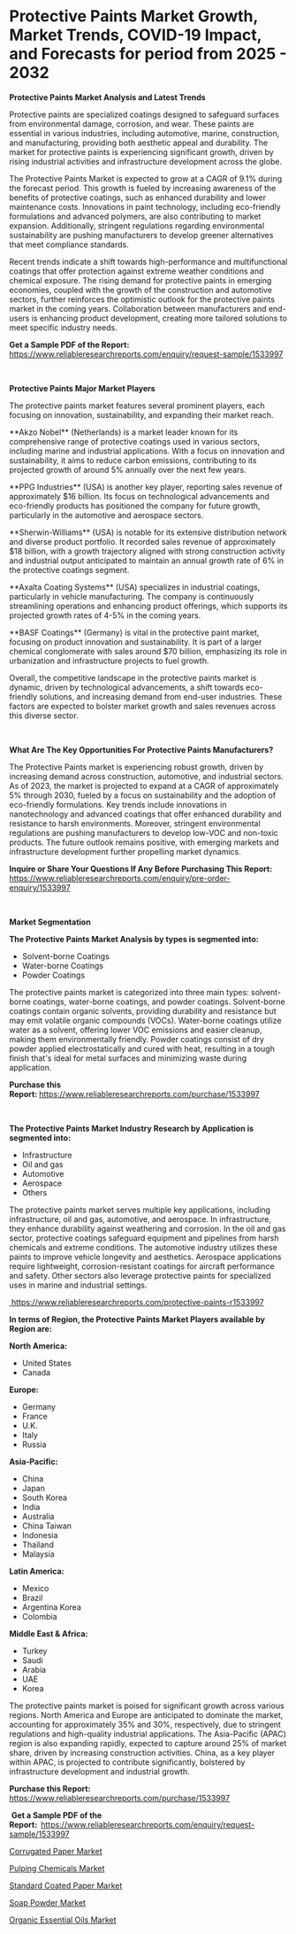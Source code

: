 <p><h1>Protective Paints Market Growth, Market Trends, COVID-19 Impact, and Forecasts for period from 2025 - 2032</h1></p><p><strong>Protective Paints Market Analysis and Latest Trends</strong></p>
<p><p>Protective paints are specialized coatings designed to safeguard surfaces from environmental damage, corrosion, and wear. These paints are essential in various industries, including automotive, marine, construction, and manufacturing, providing both aesthetic appeal and durability. The market for protective paints is experiencing significant growth, driven by rising industrial activities and infrastructure development across the globe.</p><p>The Protective Paints Market is expected to grow at a CAGR of 9.1% during the forecast period. This growth is fueled by increasing awareness of the benefits of protective coatings, such as enhanced durability and lower maintenance costs. Innovations in paint technology, including eco-friendly formulations and advanced polymers, are also contributing to market expansion. Additionally, stringent regulations regarding environmental sustainability are pushing manufacturers to develop greener alternatives that meet compliance standards.</p><p>Recent trends indicate a shift towards high-performance and multifunctional coatings that offer protection against extreme weather conditions and chemical exposure. The rising demand for protective paints in emerging economies, coupled with the growth of the construction and automotive sectors, further reinforces the optimistic outlook for the protective paints market in the coming years. Collaboration between manufacturers and end-users is enhancing product development, creating more tailored solutions to meet specific industry needs.</p></p>
<p><strong>Get a Sample PDF of the Report:&nbsp;</strong> <a href="https://www.reliableresearchreports.com/enquiry/request-sample/1533997?utm_campaign=118&utm_medium=2&utm_source=Github&utm_content=ia&utm_term=31032025&utm_id=protective-paints">https://www.reliableresearchreports.com/enquiry/request-sample/1533997</a></p>
<p>&nbsp;</p>
<p><strong>Protective Paints Major Market Players</strong></p>
<p><p>The protective paints market features several prominent players, each focusing on innovation, sustainability, and expanding their market reach. </p><p>**Akzo Nobel** (Netherlands) is a market leader known for its comprehensive range of protective coatings used in various sectors, including marine and industrial applications. With a focus on innovation and sustainability, it aims to reduce carbon emissions, contributing to its projected growth of around 5% annually over the next few years. </p><p>**PPG Industries** (USA) is another key player, reporting sales revenue of approximately $16 billion. Its focus on technological advancements and eco-friendly products has positioned the company for future growth, particularly in the automotive and aerospace sectors. </p><p>**Sherwin-Williams** (USA) is notable for its extensive distribution network and diverse product portfolio. It recorded sales revenue of approximately $18 billion, with a growth trajectory aligned with strong construction activity and industrial output anticipated to maintain an annual growth rate of 6% in the protective coatings segment. </p><p>**Axalta Coating Systems** (USA) specializes in industrial coatings, particularly in vehicle manufacturing. The company is continuously streamlining operations and enhancing product offerings, which supports its projected growth rates of 4-5% in the coming years.</p><p>**BASF Coatings** (Germany) is vital in the protective paint market, focusing on product innovation and sustainability. It is part of a larger chemical conglomerate with sales around $70 billion, emphasizing its role in urbanization and infrastructure projects to fuel growth.</p><p>Overall, the competitive landscape in the protective paints market is dynamic, driven by technological advancements, a shift towards eco-friendly solutions, and increasing demand from end-user industries. These factors are expected to bolster market growth and sales revenues across this diverse sector.</p></p>
<p>&nbsp;</p>
<p><strong>What Are The Key Opportunities For Protective Paints Manufacturers?</strong></p>
<p><p>The Protective Paints market is experiencing robust growth, driven by increasing demand across construction, automotive, and industrial sectors. As of 2023, the market is projected to expand at a CAGR of approximately 5% through 2030, fueled by a focus on sustainability and the adoption of eco-friendly formulations. Key trends include innovations in nanotechnology and advanced coatings that offer enhanced durability and resistance to harsh environments. Moreover, stringent environmental regulations are pushing manufacturers to develop low-VOC and non-toxic products. The future outlook remains positive, with emerging markets and infrastructure development further propelling market dynamics.</p></p>
<p><strong>Inquire or Share Your Questions If Any Before Purchasing This Report:</strong> <a href="https://www.reliableresearchreports.com/enquiry/pre-order-enquiry/1533997?utm_campaign=118&utm_medium=2&utm_source=Github&utm_content=ia&utm_term=31032025&utm_id=protective-paints">https://www.reliableresearchreports.com/enquiry/pre-order-enquiry/1533997</a></p>
<p>&nbsp;</p>
<p><strong>Market Segmentation</strong></p>
<p><strong>The Protective Paints Market Analysis by types is segmented into:</strong></p>
<p><ul><li>Solvent-borne Coatings</li><li>Water-borne Coatings</li><li>Powder Coatings</li></ul></p>
<p><p>The protective paints market is categorized into three main types: solvent-borne coatings, water-borne coatings, and powder coatings. Solvent-borne coatings contain organic solvents, providing durability and resistance but may emit volatile organic compounds (VOCs). Water-borne coatings utilize water as a solvent, offering lower VOC emissions and easier cleanup, making them environmentally friendly. Powder coatings consist of dry powder applied electrostatically and cured with heat, resulting in a tough finish that's ideal for metal surfaces and minimizing waste during application.</p></p>
<p><strong>Purchase this Report:&nbsp;</strong><a href="https://www.reliableresearchreports.com/purchase/1533997?utm_campaign=118&utm_medium=2&utm_source=Github&utm_content=ia&utm_term=31032025&utm_id=protective-paints">https://www.reliableresearchreports.com/purchase/1533997</a></p>
<p>&nbsp;</p>
<p><strong>The Protective Paints Market Industry Research by Application is segmented into:</strong></p>
<p><ul><li>Infrastructure</li><li>Oil and gas</li><li>Automotive</li><li>Aerospace</li><li>Others</li></ul></p>
<p><p>The protective paints market serves multiple key applications, including infrastructure, oil and gas, automotive, and aerospace. In infrastructure, they enhance durability against weathering and corrosion. In the oil and gas sector, protective coatings safeguard equipment and pipelines from harsh chemicals and extreme conditions. The automotive industry utilizes these paints to improve vehicle longevity and aesthetics. Aerospace applications require lightweight, corrosion-resistant coatings for aircraft performance and safety. Other sectors also leverage protective paints for specialized uses in marine and industrial settings.</p></p>
<p><a href="https://www.reliableresearchreports.com/protective-paints-r1533997?utm_campaign=118&utm_medium=2&utm_source=Github&utm_content=ia&utm_term=31032025&utm_id=protective-paints">&nbsp;https://www.reliableresearchreports.com/protective-paints-r1533997</a></p>
<p><strong>In terms of Region, the Protective Paints Market Players available by Region are:</strong></p>
<p>
    <p> <strong> North America: </strong>
        <ul>
            <li>United States</li>
            <li>Canada</li>
        </ul>
        </p> 
    <p> <strong> Europe: </strong>
        <ul>
            <li>Germany</li>
            <li>France</li>
            <li>U.K.</li>
            <li>Italy</li>
            <li>Russia</li>
        </ul>
        </p> 
    <p> <strong> Asia-Pacific: </strong>
        <ul>
            <li>China</li>
            <li>Japan</li>
            <li>South Korea</li>
            <li>India</li>
            <li>Australia</li>
            <li>China Taiwan</li>
            <li>Indonesia</li>
            <li>Thailand</li>
            <li>Malaysia</li>
        </ul>
        </p> 
    <p> <strong> Latin America: </strong>
        <ul>
            <li>Mexico</li>
            <li>Brazil</li>
            <li>Argentina Korea</li>
            <li>Colombia</li>
        </ul>
        </p> 
    <p> <strong> Middle East & Africa: </strong>
        <ul>
            <li>Turkey</li>
            <li>Saudi</li>
            <li>Arabia</li>
            <li>UAE</li>
            <li>Korea</li>
        </ul>
    </p>
    </p>
<p><p>The protective paints market is poised for significant growth across various regions. North America and Europe are anticipated to dominate the market, accounting for approximately 35% and 30%, respectively, due to stringent regulations and high-quality industrial applications. The Asia-Pacific (APAC) region is also expanding rapidly, expected to capture around 25% of market share, driven by increasing construction activities. China, as a key player within APAC, is projected to contribute significantly, bolstered by infrastructure development and industrial growth.</p></p>
<p><strong>Purchase this Report: </strong><a href="https://www.reliableresearchreports.com/purchase/1533997?utm_campaign=118&utm_medium=2&utm_source=Github&utm_content=ia&utm_term=31032025&utm_id=protective-paints">https://www.reliableresearchreports.com/purchase/1533997</a></p>
<p>&nbsp;<strong>Get a Sample PDF of the Report:&nbsp;&nbsp;</strong><a href="https://www.reliableresearchreports.com/enquiry/request-sample/1533997?utm_campaign=118&utm_medium=2&utm_source=Github&utm_content=ia&utm_term=31032025&utm_id=protective-paints">https://www.reliableresearchreports.com/enquiry/request-sample/1533997</a></p>
<p><strong></strong></p>
<p><p><a href="https://github.com/adelanwkadua/Market-Research-Report-List-1/blob/main/corrugated-paper-market.md?utm_campaign=118&utm_medium=2&utm_source=Github&utm_content=ia&utm_term=31032025&utm_id=protective-paints">Corrugated Paper Market</a></p><p><a href="https://github.com/mokeleveisel/Market-Research-Report-List-1/blob/main/pulping-chemicals-market.md?utm_campaign=118&utm_medium=2&utm_source=Github&utm_content=ia&utm_term=31032025&utm_id=protective-paints">Pulping Chemicals Market</a></p><p><a href="https://github.com/baheraennika/Market-Research-Report-List-1/blob/main/standard-coated-paper-market.md?utm_campaign=118&utm_medium=2&utm_source=Github&utm_content=ia&utm_term=31032025&utm_id=protective-paints">Standard Coated Paper Market</a></p><p><a href="https://github.com/helmeludu/Market-Research-Report-List-1/blob/main/soap-powder-market.md?utm_campaign=118&utm_medium=2&utm_source=Github&utm_content=ia&utm_term=31032025&utm_id=protective-paints">Soap Powder Market</a></p><p><a href="https://github.com/elroddrewspm/Market-Research-Report-List-1/blob/main/organic-essential-oils-market.md?utm_campaign=118&utm_medium=2&utm_source=Github&utm_content=ia&utm_term=31032025&utm_id=protective-paints">Organic Essential Oils Market</a></p></p>
